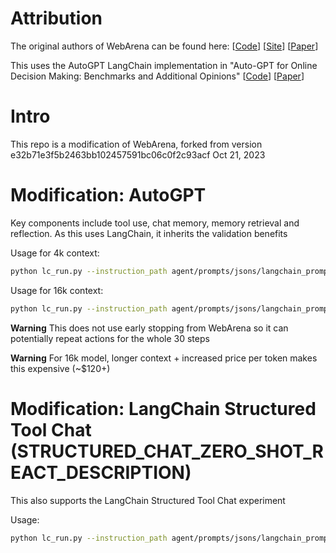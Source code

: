 # Attribution
The original authors of WebArena can be found here:
[[Code](https://github.com/web-arena-x/webarena)]
[[Site](https://webarena.dev/)]
[[Paper](https://arxiv.org/2307.13854)]

This uses the AutoGPT LangChain implementation in "Auto-GPT for Online Decision Making: Benchmarks and Additional Opinions"
[[Code](https://github.com/younghuman/LLMAgent)]
[[Paper](https://arxiv.org/abs/2306.02224)]

# Intro
This repo is a modification of WebArena, forked from version e32b71e3f5b2463bb102457591bc06c0f2c93acf Oct 21, 2023

# Modification: AutoGPT
Key components include tool use, chat memory, memory retrieval and reflection. As this uses LangChain, it inherits the validation benefits

Usage for 4k context:

```bash
python lc_run.py --instruction_path agent/prompts/jsons/langchain_prompt.json --agent_type lc_agent --test_start_idx 0 --test_end_idx 812 --model gpt-3.5-turbo --lc_type autogpt --max_tokens 250 --max_obs_length 950 --result_dir outputs/autogpt
```

Usage for 16k context:

```bash
python lc_run.py --instruction_path agent/prompts/jsons/langchain_prompt.json --agent_type lc_agent --test_start_idx 0 --test_end_idx 812 --model gpt-3.5-turbo-16k --lc_type autogpt --max_tokens 250  --max_obs_length 3000 --send_token_limit 16385 --base_plus_mem_tokens 8400 --result_dir outputs/autogpt-16k
```

**Warning** This does not use early stopping from WebArena so it can potentially repeat actions for the whole 30 steps

**Warning** For 16k model, longer context + increased price per token makes this expensive (~$120+)

# Modification: LangChain Structured Tool Chat (STRUCTURED_CHAT_ZERO_SHOT_REACT_DESCRIPTION)

This also supports the LangChain Structured Tool Chat experiment

Usage:

```bash
python lc_run.py --instruction_path agent/prompts/jsons/langchain_prompt.json --agent_type lc_agent --test_start_idx 0 --test_end_idx 812 --model gpt-3.5-turbo --result_dir outputs/langchain-agent
```
